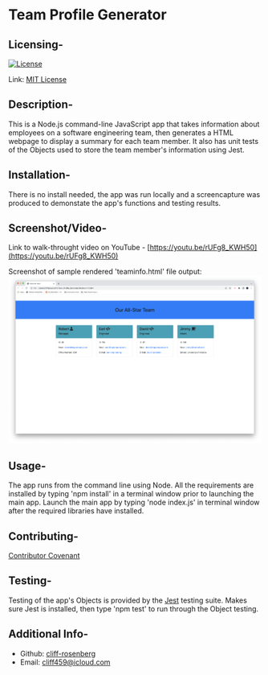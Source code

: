 # Team Profile Generator

## Licensing-

[![License](https://img.shields.io/badge/license-MIT-green)](./LICENSE)

Link: [MIT License](https://opensource.org/licenses/MIT)

## Description-

  This is a Node.js command-line JavaScript app that takes information about employees on a software engineering team, then generates a HTML webpage to display a summary for each team member. It also has unit tests of the Objects used to store the team member's information using Jest.
  
## Installation-

  There is no install needed, the app was run locally and a screencapture was produced to demonstate the app's functions and testing results.

## Screenshot/Video-

Link to walk-throught video on YouTube - [https://youtu.be/rUFg8_KWH50](https://youtu.be/rUFg8_KWH50)

Screenshot of sample rendered 'teaminfo.html' file output:
![screenshot](assets/screenshot1.png)

## Usage-

  The app runs from the command line using Node. All the requirements are installed by typing 'npm install' in a terminal window prior to launching the main app. Launch the main app by typing 'node index.js' in terminal window after the required libraries have installed.

## Contributing-

  [Contributor Covenant](https://www.contributor-covenant.org/)

## Testing-

  Testing of the app's Objects is provided by the [Jest](https://jestjs.io/) testing suite. Makes sure Jest is installed, then type 'npm test' to run through the Object testing.

## Additional Info-

- Github: [cliff-rosenberg](https://github.com/cliff-rosenberg)
- Email: cliff459@icloud.com

